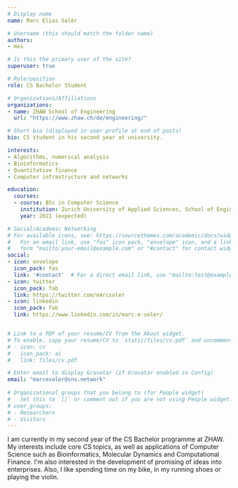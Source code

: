 ```yaml
---
# Display name
name: Marc Elias Solèr

# Username (this should match the folder name)
authors:
- mes

# Is this the primary user of the site?
superuser: true

# Role/position
role: CS Bachelor Student

# Organizations/Affiliations
organizations:
- name: ZHAW School of Engineering
  url: "https://www.zhaw.ch/de/engineering/"

# Short bio (displayed in user profile at end of posts)
bio: CS student in his second year at university.

interests:
- Algorithms, numerical analysis
- Bioinformatics
- Quantitative finance
- Computer infrastructure and networks

education:
  courses:
  - course: BSc in Computer Science
    institution: Zurich University of Applied Sciences, School of Engineering
    year: 2021 (expected)

# Social/Academic Networking
# For available icons, see: https://sourcethemes.com/academic/docs/widgets/#icons
#   For an email link, use "fas" icon pack, "envelope" icon, and a link in the
#   form "mailto:your-email@example.com" or "#contact" for contact widget.
social:
- icon: envelope
  icon_pack: fas
  link: '#contact'  # For a direct email link, use "mailto:test@example.org".
- icon: twitter
  icon_pack: fab
  link: https://twitter.com/m4rcsoler
- icon: linkedin
  icon_pack: fab
  link: https://www.linkedin.com/in/marc-e-soler/


# Link to a PDF of your resume/CV from the About widget.
# To enable, copy your resume/CV to `static/files/cv.pdf` and uncomment the lines below.  
# - icon: cv
#   icon_pack: ai
#   link: files/cv.pdf

# Enter email to display Gravatar (if Gravatar enabled in Config)
email: "marcesoler@sns.network"
  
# Organizational groups that you belong to (for People widget)
#   Set this to `[]` or comment out if you are not using People widget.  
# user_groups:
# - Researchers
# - Visitors
---
```


I am currently in my second year of the CS Bachelor programme at ZHAW. My interests include core CS topics, as well as applications of Computer Science such as Bioinformatics, Molecular Dynamics and Computational Finance. I'm also interested in the development of promising of ideas into enterprises.
Also, I like spending time on my bike, in my running shoes or playing the violin.
